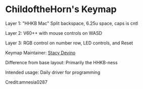 ChildoftheHorn's Keymap
===
 
Layer 1: "HHKB Mac" Split backspace, 6.25u space, caps is cntl

Layer 2: V60++ with mouse controls on WASD

Layer 3: RGB control on number row, LED controls, and Reset

Keymap Maintainer: [Stacy Devino](https://github.com/childofthehorn)

Difference from base layout: Primarily the HHKB-ness

Intended usage: Daily driver for programming 

Credit:amnesia0287

